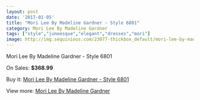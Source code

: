 ```yaml
---
layout: post
date: '2017-01-05'
title: "Mori Lee By Madeline Gardner - Style 6801"
category: Mori Lee By Madeline Gardner
tags: ["style","junoesque","elegant","dresses","mori"]
image: http://img.sequinious.com/23077-thickbox_default/mori-lee-by-madeline-gardner-style-6801.jpg
---
```

Mori Lee By Madeline Gardner - Style 6801

On Sales: **$368.99**
<a href="https://www.sequinious.com/mori-lee-by-madeline-gardner/10102-mori-lee-by-madeline-gardner-style-6801.html"><amp-img layout="responsive" width="600" height="600" src="//img.sequinious.com/23077-thickbox_default/mori-lee-by-madeline-gardner-style-6801.jpg" alt="Mori Lee By Madeline Gardner - Style 6801 0" /></a>
<a href="https://www.sequinious.com/mori-lee-by-madeline-gardner/10102-mori-lee-by-madeline-gardner-style-6801.html"><amp-img layout="responsive" width="600" height="600" src="//img.sequinious.com/23080-thickbox_default/mori-lee-by-madeline-gardner-style-6801.jpg" alt="Mori Lee By Madeline Gardner - Style 6801 1" /></a>
<a href="https://www.sequinious.com/mori-lee-by-madeline-gardner/10102-mori-lee-by-madeline-gardner-style-6801.html"><amp-img layout="responsive" width="600" height="600" src="//img.sequinious.com/23079-thickbox_default/mori-lee-by-madeline-gardner-style-6801.jpg" alt="Mori Lee By Madeline Gardner - Style 6801 2" /></a>
<a href="https://www.sequinious.com/mori-lee-by-madeline-gardner/10102-mori-lee-by-madeline-gardner-style-6801.html"><amp-img layout="responsive" width="600" height="600" src="//img.sequinious.com/23078-thickbox_default/mori-lee-by-madeline-gardner-style-6801.jpg" alt="Mori Lee By Madeline Gardner - Style 6801 3" /></a>

Buy it: [Mori Lee By Madeline Gardner - Style 6801](https://www.sequinious.com/mori-lee-by-madeline-gardner/10102-mori-lee-by-madeline-gardner-style-6801.html "Mori Lee By Madeline Gardner - Style 6801")

View more: [Mori Lee By Madeline Gardner](https://www.sequinious.com/29-mori-lee-by-madeline-gardner "Mori Lee By Madeline Gardner")